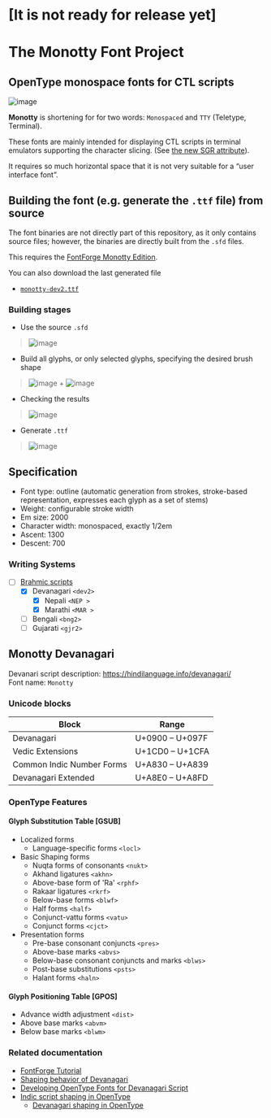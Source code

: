 # [It is not ready for release yet]
# The Monotty Font Project
## OpenType monospace fonts for CTL scripts

![image](https://dice.netxs.online/cloud/monotty/github-devanagari.png)

__Monotty__ is shortening for for two words: `Monospaced` and `TTY` (Teletype, Terminal).

These fonts are mainly intended for displaying CTL scripts in terminal emulators supporting the character slicing. (See [the new SGR attribute](https://gitlab.freedesktop.org/terminal-wg/specifications/-/issues/23)).

It requires so much horizontal space that it is not very suitable for a “user interface font”.

## Building the font (e.g. generate the `.ttf` file) from source

The font binaries are not directly part of this repository, as it only contains source files; however, the binaries are directly built from the `.sfd` files.

This requires the [FontForge Monotty Edition](https://github.com/monotty/fontforge).

You can also download the last generated file
 - [`monotty-dev2.ttf`](https://dice.netxs.online/cloud/monotty/monotty-dev2.ttf)

### Building stages 
- Use the source `.sfd`
>![image](https://dice.netxs.online/cloud/monotty/build/step1-source.png)

- Build all glyphs, or only selected glyphs, specifying the desired brush shape 
>![image](https://dice.netxs.online/cloud/monotty/build/step2-menu-build.png) + ![image](https://dice.netxs.online/cloud/monotty/build/build-brush.png)

- Checking the results
>![image](https://dice.netxs.online/cloud/monotty/build/step2-build.png)

- Generate `.ttf`
>![image](https://dice.netxs.online/cloud/monotty/build/step3-generate.png)

## Specification
- Font type: outline (automatic generation from strokes, stroke-based representation, expresses each glyph as a set of stems)
- Weight: configurable stroke width
- Em size: 2000
- Сharacter width: monospaced, exactly 1/2em
- Ascent: 1300
- Descent: 700

### Writing Systems
- [ ] [Brahmic scripts](https://en.wikipedia.org/wiki/Brahmic_scripts)
  - [x] Devanagari	`<dev2>`
    - [x] Nepali `<NEP >`
    - [x] Marathi `<MAR >`
  - [ ] Bengali	`<bng2>`
  - [ ] Gujarati	`<gjr2>`

## Monotty Devanagari

Devanari script description: https://hindilanguage.info/devanagari/  
Font name:  `Monotty`  

### Unicode blocks
Block                     | Range    
--------------------------|--------------
Devanagari                | U+0900 – U+097F
Vedic Extensions          | U+1CD0 – U+1CFA
Common Indic Number Forms | U+A830 – U+A839
Devanagari Extended       | U+A8E0 – U+A8FD

### OpenType Features
#### Glyph Substitution Table \[GSUB]

- Localized forms
  - Language-specific forms `<locl>`
- Basic Shaping forms
  - Nuqta forms of consonants `<nukt>`
  - Akhand ligatures `<akhn>`
  - Above-base form of 'Ra' `<rphf>`
  - Rakaar ligatures `<rkrf>`
  - Below-base forms `<blwf>`
  - Half forms `<half>`
  - Conjunct-vattu forms `<vatu>`
  - Conjunct forms `<cjct>`
- Presentation forms
  - Pre-base consonant conjuncts `<pres>`
  - Above-base marks `<abvs>`
  - Below-base consonant conjuncts and marks `<blws>`
  - Post-base substitutions `<psts>`
  - Halant forms `<haln>`
  
#### Glyph Positioning Table \[GPOS]

- Advance width adjustment `<dist>`
- Above base marks `<abvm>`
- Below base marks `<blwm>`

### Related documentation
- [FontForge Tutorial](https://fontforge.org/docs/tutorial.html)
- [Shaping behavior of Devanagari](https://github.com/itfoundry/devanagari-shaping)
- [Developing OpenType Fonts for Devanagari Script](https://docs.microsoft.com/en-us/typography/script-development/devanagari)
- [Indic script shaping in OpenType](https://github.com/n8willis/opentype-shaping-documents/blob/master/opentype-shaping-indic-general.md)
  - [Devanagari shaping in OpenType](https://github.com/n8willis/opentype-shaping-documents/blob/master/opentype-shaping-indic-general.md)
